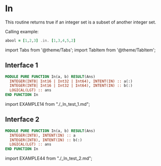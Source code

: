 # In

This routine returns true if an integer set is a subset of another integer set.

Calling example:

```fortran
abool = [1,2,3] .in. [1,3,4,5,2]
```

import Tabs from '@theme/Tabs';
import TabItem from '@theme/TabItem';

## Interface 1

<Tabs>
<TabItem value="interface" label="܀ Interface" default>

```fortran
MODULE PURE FUNCTION In(a, b) RESULT(Ans)
  INTEGER(INT8| Int16 | Int32 | Int64), INTENT(IN) :: a(:)
  INTEGER(INT8| Int16 | Int32 | Int64), INTENT(IN) :: b(:)
  LOGICAL(LGT) :: ans
END FUNCTION In
```

</TabItem>

<TabItem value="example" label="️܀ See example">

import EXAMPLE14 from "./_In_test_1.md";

<EXAMPLE14 />

</TabItem>

<TabItem value="close" label="↢ ">

</TabItem>
</Tabs>

## Interface 2

<Tabs>
<TabItem value="interface" label="܀ Interface" default>

```fortran
MODULE PURE FUNCTION In(a, b) RESULT(Ans)
  INTEGER(INT8), INTENT(IN) :: a
  INTEGER(INT8), INTENT(IN) :: b(:)
  LOGICAL(LGT) :: ans
END FUNCTION In
```

</TabItem>

<TabItem value="example" label="️܀ See example">

import EXAMPLE44 from "./_In_test_2.md";

<EXAMPLE44 />

</TabItem>

<TabItem value="close" label="↢ ">

</TabItem>
</Tabs>
